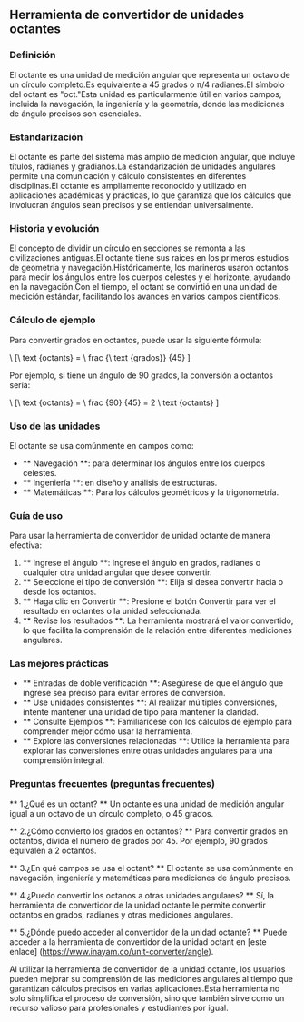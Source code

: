 ## Herramienta de convertidor de unidades octantes

### Definición
El octante es una unidad de medición angular que representa un octavo de un círculo completo.Es equivalente a 45 grados o π/4 radianes.El símbolo del octant es "oct."Esta unidad es particularmente útil en varios campos, incluida la navegación, la ingeniería y la geometría, donde las mediciones de ángulo precisos son esenciales.

### Estandarización
El octante es parte del sistema más amplio de medición angular, que incluye títulos, radianes y gradianos.La estandarización de unidades angulares permite una comunicación y cálculo consistentes en diferentes disciplinas.El octante es ampliamente reconocido y utilizado en aplicaciones académicas y prácticas, lo que garantiza que los cálculos que involucran ángulos sean precisos y se entiendan universalmente.

### Historia y evolución
El concepto de dividir un círculo en secciones se remonta a las civilizaciones antiguas.El octante tiene sus raíces en los primeros estudios de geometría y navegación.Históricamente, los marineros usaron octantos para medir los ángulos entre los cuerpos celestes y el horizonte, ayudando en la navegación.Con el tiempo, el octant se convirtió en una unidad de medición estándar, facilitando los avances en varios campos científicos.

### Cálculo de ejemplo
Para convertir grados en octantos, puede usar la siguiente fórmula:

\ [\ text {octants} = \ frac {\ text {grados}} {45} \]

Por ejemplo, si tiene un ángulo de 90 grados, la conversión a octantos sería:

\ [\ text {octants} = \ frac {90} {45} = 2 \ text {octants} \]

### Uso de las unidades
El octante se usa comúnmente en campos como:

- ** Navegación **: para determinar los ángulos entre los cuerpos celestes.
- ** Ingeniería **: en diseño y análisis de estructuras.
- ** Matemáticas **: Para los cálculos geométricos y la trigonometría.

### Guía de uso
Para usar la herramienta de convertidor de unidad octante de manera efectiva:

1. ** Ingrese el ángulo **: Ingrese el ángulo en grados, radianes o cualquier otra unidad angular que desee convertir.
2. ** Seleccione el tipo de conversión **: Elija si desea convertir hacia o desde los octantos.
3. ** Haga clic en Convertir **: Presione el botón Convertir para ver el resultado en octantes o la unidad seleccionada.
4. ** Revise los resultados **: La herramienta mostrará el valor convertido, lo que facilita la comprensión de la relación entre diferentes mediciones angulares.

### Las mejores prácticas
- ** Entradas de doble verificación **: Asegúrese de que el ángulo que ingrese sea preciso para evitar errores de conversión.
- ** Use unidades consistentes **: Al realizar múltiples conversiones, intente mantener una unidad de tipo para mantener la claridad.
- ** Consulte Ejemplos **: Familiarícese con los cálculos de ejemplo para comprender mejor cómo usar la herramienta.
- ** Explore las conversiones relacionadas **: Utilice la herramienta para explorar las conversiones entre otras unidades angulares para una comprensión integral.

### Preguntas frecuentes (preguntas frecuentes)

** 1.¿Qué es un octant? **
Un octante es una unidad de medición angular igual a un octavo de un círculo completo, o 45 grados.

** 2.¿Cómo convierto los grados en octantos? **
Para convertir grados en octantos, divida el número de grados por 45. Por ejemplo, 90 grados equivalen a 2 octantos.

** 3.¿En qué campos se usa el octant? **
El octante se usa comúnmente en navegación, ingeniería y matemáticas para mediciones de ángulo precisos.

** 4.¿Puedo convertir los octanos a otras unidades angulares? **
Sí, la herramienta de convertidor de la unidad octante le permite convertir octantos en grados, radianes y otras mediciones angulares.

** 5.¿Dónde puedo acceder al convertidor de la unidad octante? **
Puede acceder a la herramienta de convertidor de la unidad octant en [este enlace] (https://www.inayam.co/unit-converter/angle).

Al utilizar la herramienta de convertidor de la unidad octante, los usuarios pueden mejorar su comprensión de las mediciones angulares al tiempo que garantizan cálculos precisos en varias aplicaciones.Esta herramienta no solo simplifica el proceso de conversión, sino que también sirve como un recurso valioso para profesionales y estudiantes por igual.